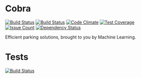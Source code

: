 # Cobra
[![Build Status](https://travis-ci.org/ARMmaster17/Cobra.svg?branch=master)](https://travis-ci.org/ARMmaster17/Cobra)
[![Build Status](https://saucelabs.com/buildstatus/ARMmaster17)](https://saucelabs.com/beta/builds/15caf4405b1e48e4bd6054f4befd87a2)
[![Code Climate](https://codeclimate.com/github/ARMmaster17/Cobra/badges/gpa.svg)](https://codeclimate.com/github/ARMmaster17/Cobra)
[![Test Coverage](https://codeclimate.com/github/ARMmaster17/Cobra/badges/coverage.svg)](https://codeclimate.com/github/ARMmaster17/Cobra/coverage)
[![Issue Count](https://codeclimate.com/github/ARMmaster17/Cobra/badges/issue_count.svg)](https://codeclimate.com/github/ARMmaster17/Cobra)
[![Dependency Status](https://www.versioneye.com/user/projects/57c9a512968d640039516e65/badge.svg?style=flat-square)](https://www.versioneye.com/user/projects/57c9a512968d640039516e65)

Efficient parking solutions, brought to you by Machine Learning.

# Tests
[![Build Status](https://saucelabs.com/browser-matrix/ARMmaster17.svg)](https://saucelabs.com/beta/builds/839dce944887465bb995c5b88d7c5299)